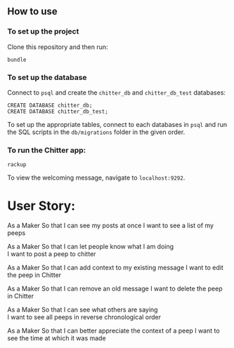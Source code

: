 ## How to use

### To set up the project

Clone this repository and then run:

```
bundle
```

### To set up the database

Connect to `psql` and create the `chitter_db` and `chitter_db_test` databases:

```
CREATE DATABASE chitter_db;
CREATE DATABASE chitter_db_test;
```

To set up the appropriate tables, connect to each databases in `psql` and run the SQL scripts in the `db/migrations` folder in the given order.

### To run the Chitter app:

```
rackup
```

To view the welcoming message, navigate to `localhost:9292`.


# User Story:

As a Maker
So that I can see my posts at once
I want to see a list of my peeps

As a Maker
So that I can let people know what I am doing  
I want to post a peep to chitter

As a Maker
So that I can add context to my existing message
I want to edit the peep in Chitter

As a Maker
So that I can remove an old message
I want to delete the peep in Chitter

As a Maker
So that I can see what others are saying  
I want to see all peeps in reverse chronological order

As a Maker
So that I can better appreciate the context of a peep
I want to see the time at which it was made